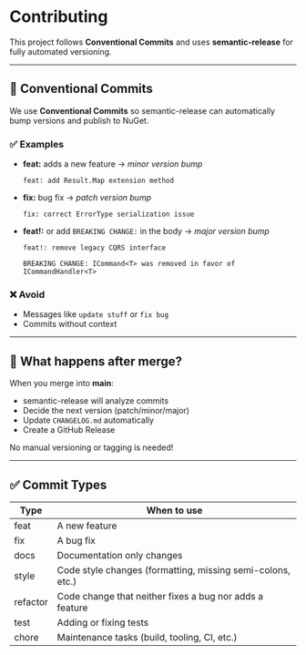 # Contributing

This project follows **Conventional Commits** and uses **semantic-release** for fully automated versioning.

---

## 📝 Conventional Commits

We use **Conventional Commits** so semantic-release can automatically bump versions and publish to NuGet.

### ✅ Examples

-   **feat:** adds a new feature → _minor version bump_

    ```
    feat: add Result.Map extension method
    ```

-   **fix:** bug fix → _patch version bump_

    ```
    fix: correct ErrorType serialization issue
    ```

-   **feat!:** or add `BREAKING CHANGE:` in the body → _major version bump_

    ```
    feat!: remove legacy CQRS interface

    BREAKING CHANGE: ICommand<T> was removed in favor of ICommandHandler<T>
    ```

### ❌ Avoid

-   Messages like `update stuff` or `fix bug`
-   Commits without context

---

## 🔄 What happens after merge?

When you merge into **main**:

-   semantic-release will analyze commits
-   Decide the next version (patch/minor/major)
-   Update `CHANGELOG.md` automatically
-   Create a GitHub Release

No manual versioning or tagging is needed!

---

## ✅ Commit Types

| Type     | When to use                                                |
| -------- | ---------------------------------------------------------- |
| feat     | A new feature                                              |
| fix      | A bug fix                                                  |
| docs     | Documentation only changes                                 |
| style    | Code style changes (formatting, missing semi-colons, etc.) |
| refactor | Code change that neither fixes a bug nor adds a feature    |
| test     | Adding or fixing tests                                     |
| chore    | Maintenance tasks (build, tooling, CI, etc.)               |
